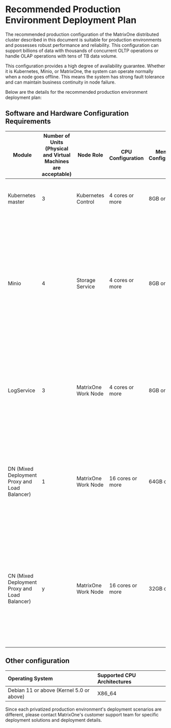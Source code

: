 # Recommended Production Environment Deployment Plan

The recommended production configuration of the MatrixOne distributed cluster described in this document is suitable for production environments and possesses robust performance and reliability. This configuration can support billions of data with thousands of concurrent OLTP operations or handle OLAP operations with tens of TB data volume.

This configuration provides a high degree of availability guarantee. Whether it is Kubernetes, Minio, or MatrixOne, the system can operate normally when a node goes offline. This means the system has strong fault tolerance and can maintain business continuity in node failure.

Below are the details for the recommended production environment deployment plan:

## Software and Hardware Configuration Requirements

| Module                      | Number of Units (Physical and Virtual Machines are acceptable) | Node Role   | CPU Configuration | Memory Configuration | Network Card         | System Disk Configuration                                   | Kubernetes Disk Configuration                              | Data Disk Configuration                                    |
| --------------------------- | ------------------------------------------------------------- | ----------- | ----------------- | ------------------- | -------------------- | -------------------------------------------------------- | -------------------------------------------------------- | --------------------------------------------------------- |
| Kubernetes master           | 3                                                             | Kubernetes Control | 4 cores or more   | 8GB or more         | Dual 10GbE ports, 10GbE network card | Each node PCIe NVME SSD 3.0 * 1 piece 100GB, Raid 1 recommended | Each node PCIe NVME SSD 3.0 * 1 piece 100GB, Raid 1 recommended | N/A                                                       |
| Minio                       | 4                                                             | Storage Service  | 4 cores or more   | 8GB or more         | Dual 10GbE ports, 10GbE network card | As above                                               | As above                                               | Each node PCIe NVME SSD 3.0 * 4 pieces * x GB/piece, no raid requirement, physical partitioning recommended, logical partitioning also possible.<br/><br/>Note: x is related to the business data volume, x = business data volume * 2/16 |
| LogService                  | 3                                                             | MatrixOne Work Node | 4 cores or more   | 8GB or more         | Dual 10GbE ports, 10GbE network card | As above                                               | As above                                               | Each node NVME SSD 3.0/4.0 (1G/s or more read rate) *1 piece* x GB/piece.<br/><br/>Note: x is related to the business data volume, the closer, the better. |
| DN (Mixed Deployment Proxy and Load Balancer) | 1                                                             | MatrixOne Work Node | 16 cores or more  | 64GB or more        | Dual 10GbE ports, 10GbE network card | As above                                               | As above                                               | NVME SSD 3.0/4.0 *2 pieces* x GB/piece<br/><br/>Note: x is related to the business data volume, the closer, the better. One of them is for DN/CN fault recovery backup. |
| CN (Mixed Deployment Proxy and Load Balancer) | y                                                             | MatrixOne Work Node | 16 cores or more  | 32GB or more        | Dual 10GbE ports, 10GbE network card | As above                                               | As above                                               | Each node NVME SSD 3.0/4.0 *2 pieces* x GB/piece.<br/><br/>Note: x is related to the business data volume, the closer the better. One of them is for DN/CN fault recovery backup. y is related to business load. |

## Other configuration

| Operating System | Supported CPU Architectures |
| :----------------------------------------- | :-------------- |
| Debian 11 or above (Kernel 5.0 or above) | X86_64 |

Since each privatized production environment's deployment scenarios are different, please contact MatrixOne's customer support team for specific deployment solutions and deployment details.
